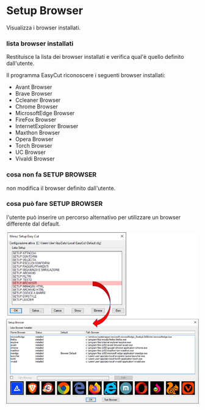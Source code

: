 # Setup Browser

Visualizza i browser installati.

### lista browser installati

Restituisce la lista dei browser installati e verifica qual'è quello definito dall'utente.

Il programma EasyCut riconoscere i seguenti browser installati:

- Avant Browser
- Brave Browser
- Ccleaner Browser
- Chrome Browser
- MicrosoftEdge Browser
- FireFox Browser
- InternetExplorer Browser
- Maxthon Browser
- Opera Browser
- Torch Browser
- UC Browser
- Vivaldi Browser

### cosa non fa SETUP BROWSER

non modifica il browser definito dall'utente.

### cosa può fare SETUP BROWSER

l'utente può inserire un percorso alternativo per utilizzare un browser differente dal default.

![Setup Browser](/public/setup/menu-setup/setup-browser.png)
